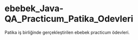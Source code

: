 # ebebek_Java-QA_Practicum_Patika_Odevleri
Patika iş birliğinde gerçekleştirilen ebebek practicum ödevleri.
